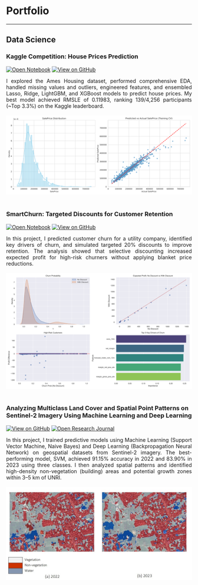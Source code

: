 # Portfolio
---

## Data Science

### Kaggle Competition: House Prices Prediction

[![Open Notebook](https://img.shields.io/badge/Jupyter-Open_Notebook-blue?logo=Jupyter)](projects/house-prices-prediction.html)
[![View on GitHub](https://img.shields.io/badge/GitHub-View_on_GitHub-blue?logo=GitHub)](https://github.com/munafaizatun/house-prices-prediction)

<div style="text-align: justify">I explored the Ames Housing dataset, performed comprehensive EDA, handled missing values and outliers, engineered features, and ensembled Lasso, Ridge, LightGBM, and XGBoost models to predict house prices. My best model achieved RMSLE of 0.11983, ranking 139/4,256 participants (~Top 3.3%) on the Kaggle leaderboard.</div>
<br>
<center>
<img src="images/house_price_summary.png"/>
</center>
<br>


### SmartChurn: Targeted Discounts for Customer Retention

[![Open Notebook](https://img.shields.io/badge/Jupyter-Open_Notebook-blue?logo=Jupyter)](projects/smart-churn.html)
[![View on GitHub](https://img.shields.io/badge/GitHub-View_on_GitHub-blue?logo=GitHub)](https://github.com/munafaizatun/customer_churn_prediction)

<div style="text-align: justify">In this project, I predicted customer churn for a utility company, identified key drivers of churn, and simulated targeted 20% discounts to improve retention. The analysis showed that selective discounting increased expected profit for high-risk churners without applying blanket price reductions.</div>
<br>
<center>
<img src="images/customer_churn_analysis.png"/>
</center>
<br>


### Analyzing Multiclass Land Cover and Spatial Point Patterns on Sentinel-2 Imagery Using Machine Learning and Deep Learning

[![View on GitHub](https://img.shields.io/badge/GitHub-View_on_GitHub-blue?logo=GitHub)](https://github.com/munafaizatun/Land-Use-Classification)
[![Open Research Journal](https://img.shields.io/badge/PDF-Open_Research_Journal-blue?logo=adobe-acrobat-reader&logoColor=white)](https://journal.ummat.ac.id/index.php/jtam/article/view/29683)

<div style="text-align: justify">In this project, I trained predictive models using Machine Learning (Support Vector Machine, Naive Bayes) and Deep Learning (Backpropagation Neural Network) on geospatial datasets from Sentinel-2 imagery. The best-performing model, SVM, achieved 91.15% accuracy in 2022 and 83.90% in 2023 using three classes. I then analyzed spatial patterns and identified high-density non-vegetation (building) areas and potential growth zones within 3–5 km of UNRI.</div>
<br>
<center><img src="images/classification.jpg"/></center>
<br>
